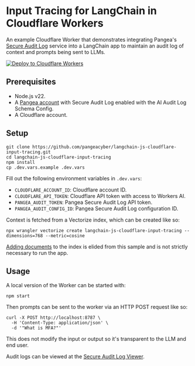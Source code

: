 # Input Tracing for LangChain in Cloudflare Workers

An example Cloudflare Worker that demonstrates integrating Pangea's
[Secure Audit Log][] service into a LangChain app to maintain an audit log of
context and prompts being sent to LLMs.

[![Deploy to Cloudflare Workers](https://deploy.workers.cloudflare.com/button)](https://deploy.workers.cloudflare.com/?url=https://github.com/pangeacyber/langchain-js-cloudflare-input-tracing)

## Prerequisites

- Node.js v22.
- A [Pangea account][Pangea signup] with Secure Audit Log enabled with the
  AI Audit Log Schema Config.
- A Cloudflare account.

## Setup

```shell
git clone https://github.com/pangeacyber/langchain-js-cloudflare-input-tracing.git
cd langchain-js-cloudflare-input-tracing
npm install
cp .dev.vars.example .dev.vars
```

Fill out the following environment variables in `.dev.vars`:

- `CLOUDFLARE_ACCOUNT_ID`: Cloudflare account ID.
- `CLOUDFLARE_API_TOKEN`: Cloudflare API token with access to Workers AI.
- `PANGEA_AUDIT_TOKEN`: Pangea Secure Audit Log API token.
- `PANGEA_AUDIT_CONFIG_ID`: Pangea Secure Audit Log configuration ID.

Context is fetched from a Vectorize index, which can be created like so:

```shell
npx wrangler vectorize create langchain-js-cloudflare-input-tracing --dimensions=768 --metric=cosine
```

[Adding documents][insert-vectors] to the index is elided from this sample and
is not strictly necessary to run the app.

## Usage

A local version of the Worker can be started with:

```shell
npm start
```

Then prompts can be sent to the worker via an HTTP POST request like so:

```shell
curl -X POST http://localhost:8787 \
  -H 'Content-Type: application/json' \
  -d '"What is MFA?"'
```

This does not modify the input or output so it's transparent to the LLM and end
user.

Audit logs can be viewed at the [Secure Audit Log Viewer][].

[Pangea signup]: https://pangea.cloud/signup
[Secure Audit Log]: https://pangea.cloud/docs/audit/
[Secure Audit Log Viewer]: https://console.pangea.cloud/service/audit/logs
[insert-vectors]: https://developers.cloudflare.com/vectorize/best-practices/insert-vectors/
